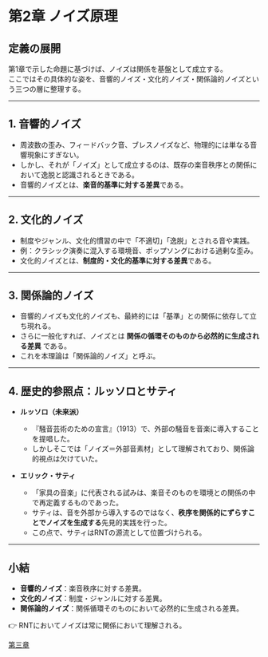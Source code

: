 # 第2章 ノイズ原理

## 定義の展開
第1章で示した命題に基づけば、ノイズは関係を基盤として成立する。  
ここではその具体的な姿を、音響的ノイズ・文化的ノイズ・関係論的ノイズという三つの層に整理する。  

---

## 1. 音響的ノイズ
- 周波数の歪み、フィードバック音、ブレスノイズなど、物理的には単なる音響現象にすぎない。  
- しかし、それが「ノイズ」として成立するのは、既存の楽音秩序との関係において逸脱と認識されるときである。  
- 音響的ノイズとは、**楽音的基準に対する差異**である。  

---

## 2. 文化的ノイズ
- 制度やジャンル、文化的慣習の中で「不適切」「逸脱」とされる音や実践。  
- 例：クラシック演奏に混入する環境音、ポップソングにおける過剰な歪み。  
- 文化的ノイズとは、**制度的・文化的基準に対する差異**である。  

---

## 3. 関係論的ノイズ
- 音響的ノイズも文化的ノイズも、最終的には「基準」との関係に依存して立ち現れる。  
- さらに一般化すれば、ノイズとは **関係の循環そのものから必然的に生成される差異** である。  
- これを本理論は「関係論的ノイズ」と呼ぶ。  

---

## 4. 歴史的参照点：ルッソロとサティ
- **ルッソロ（未来派）**  
  - 『騒音芸術のための宣言』（1913）で、外部の騒音を音楽に導入することを提唱した。  
  - しかしそこでは「ノイズ＝外部音素材」として理解されており、関係論的視点は欠けていた。  

- **エリック・サティ**  
  - 「家具の音楽」に代表される試みは、楽音そのものを環境との関係の中で再定義するものであった。  
  - サティは、音を外部から導入するのではなく、**秩序を関係的にずらすことでノイズを生成する**先見的実践を行った。  
  - この点で、サティはRNTの源流として位置づけられる。  

---

## 小結
- **音響的ノイズ**：楽音秩序に対する差異。  
- **文化的ノイズ**：制度・ジャンルに対する差異。  
- **関係論的ノイズ**：関係循環そのものにおいて必然的に生成される差異。  

👉 RNTにおいてノイズは常に関係において理解される。  

[第三章](03-improvisation-principle.md)
